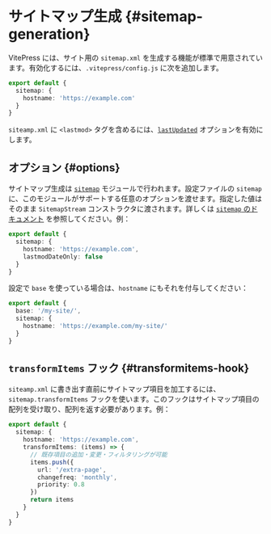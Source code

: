 # サイトマップ生成 {#sitemap-generation}

VitePress には、サイト用の `sitemap.xml` を生成する機能が標準で用意されています。有効化するには、`.vitepress/config.js` に次を追加します。

 ```ts
 export default {
   sitemap: {
     hostname: 'https://example.com'
   }
 }
 ```

`siteamp.xml` に `<lastmod>` タグを含めるには、[`lastUpdated`](../reference/default-theme-last-updated) オプションを有効にします。

## オプション {#options}

サイトマップ生成は [`sitemap`](https://www.npmjs.com/package/sitemap) モジュールで行われます。設定ファイルの `sitemap` に、このモジュールがサポートする任意のオプションを渡せます。指定した値はそのまま `SitemapStream` コンストラクタに渡されます。詳しくは [`sitemap` のドキュメント](https://www.npmjs.com/package/sitemap#options-you-can-pass) を参照してください。例：

 ```ts
 export default {
   sitemap: {
     hostname: 'https://example.com',
     lastmodDateOnly: false
   }
 }
 ```

設定で `base` を使っている場合は、`hostname` にもそれを付与してください：

 ```ts
 export default {
   base: '/my-site/',
   sitemap: {
     hostname: 'https://example.com/my-site/'
   }
 }
 ```

## `transformItems` フック {#transformitems-hook}

`siteamp.xml` に書き出す直前にサイトマップ項目を加工するには、`sitemap.transformItems` フックを使います。このフックはサイトマップ項目の配列を受け取り、配列を返す必要があります。例：

 ```ts
 export default {
   sitemap: {
     hostname: 'https://example.com',
     transformItems: (items) => {
       // 既存項目の追加・変更・フィルタリングが可能
       items.push({
         url: '/extra-page',
         changefreq: 'monthly',
         priority: 0.8
       })
       return items
     }
   }
 }
 ```

